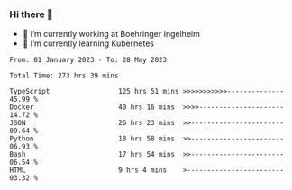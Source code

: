 ### Hi there 👋
- 🔭 I’m currently working at Boehringer Ingelheim
- 🌱 I’m currently learning Kubernetes

 
<!--START_SECTION:waka-->

```text
From: 01 January 2023 - To: 28 May 2023

Total Time: 273 hrs 39 mins

TypeScript                 125 hrs 51 mins >>>>>>>>>>>--------------   45.99 %
Docker                     40 hrs 16 mins  >>>>---------------------   14.72 %
JSON                       26 hrs 23 mins  >>-----------------------   09.64 %
Python                     18 hrs 58 mins  >>-----------------------   06.93 %
Bash                       17 hrs 54 mins  >>-----------------------   06.54 %
HTML                       9 hrs 4 mins    >------------------------   03.32 %
```

<!--END_SECTION:waka-->

 
